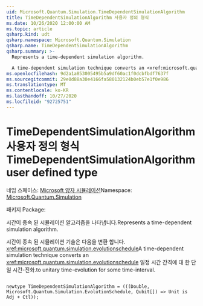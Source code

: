 ```yaml
---
uid: Microsoft.Quantum.Simulation.TimeDependentSimulationAlgorithm
title: TimeDependentSimulationAlgorithm 사용자 정의 형식
ms.date: 10/26/2020 12:00:00 AM
ms.topic: article
qsharp.kind: udt
qsharp.namespace: Microsoft.Quantum.Simulation
qsharp.name: TimeDependentSimulationAlgorithm
qsharp.summary: >-
  Represents a time-dependent simulation algorithm.

  A time-dependent simulation technique converts an <xref:microsoft.quantum.simulation.evolutionschedule> to unitary time-evolution for some time-interval.
ms.openlocfilehash: 9d2a1a853005495b5a9df60ac1f0dcbfbdf7637f
ms.sourcegitcommit: 29e0d88a30e4166fa580132124b0eb57e1f0e986
ms.translationtype: MT
ms.contentlocale: ko-KR
ms.lasthandoff: 10/27/2020
ms.locfileid: "92725751"
---
```

# <a name="timedependentsimulationalgorithm-user-defined-type"></a><span data-ttu-id="284bf-102">TimeDependentSimulationAlgorithm 사용자 정의 형식</span><span class="sxs-lookup"><span data-stu-id="284bf-102">TimeDependentSimulationAlgorithm user defined type</span></span>

<span data-ttu-id="284bf-103">네임 스페이스: [Microsoft 양자 시뮬레이션](xref:Microsoft.Quantum.Simulation)</span><span class="sxs-lookup"><span data-stu-id="284bf-103">Namespace: [Microsoft.Quantum.Simulation](xref:Microsoft.Quantum.Simulation)</span></span>

<span data-ttu-id="284bf-104">패키지 [](https://nuget.org/packages/)</span><span class="sxs-lookup"><span data-stu-id="284bf-104">Package: [](https://nuget.org/packages/)</span></span>


<span data-ttu-id="284bf-105">시간이 종속 된 시뮬레이션 알고리즘을 나타냅니다.</span><span class="sxs-lookup"><span data-stu-id="284bf-105">Represents a time-dependent simulation algorithm.</span></span>

<span data-ttu-id="284bf-106">시간이 종속 된 시뮬레이션 기술은 다음을 변환 합니다. <xref:microsoft.quantum.simulation.evolutionschedule></span><span class="sxs-lookup"><span data-stu-id="284bf-106">A time-dependent simulation technique converts an <xref:microsoft.quantum.simulation.evolutionschedule></span></span>
<span data-ttu-id="284bf-107">일정 시간 간격에 대 한 단일 시간-진화.</span><span class="sxs-lookup"><span data-stu-id="284bf-107">to unitary time-evolution for some time-interval.</span></span>

```qsharp

newtype TimeDependentSimulationAlgorithm = (((Double, Microsoft.Quantum.Simulation.EvolutionSchedule, Qubit[]) => Unit is Adj + Ctl));
```

